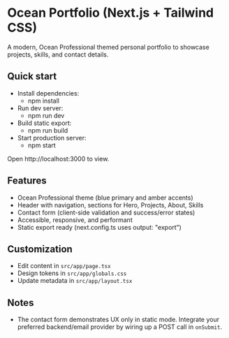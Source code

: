 # Ocean Portfolio (Next.js + Tailwind CSS)

A modern, Ocean Professional themed personal portfolio to showcase projects, skills, and contact details.

## Quick start

- Install dependencies:
  - npm install
- Run dev server:
  - npm run dev
- Build static export:
  - npm run build
- Start production server:
  - npm start

Open http://localhost:3000 to view.

## Features

- Ocean Professional theme (blue primary and amber accents)
- Header with navigation, sections for Hero, Projects, About, Skills
- Contact form (client-side validation and success/error states)
- Accessible, responsive, and performant
- Static export ready (next.config.ts uses output: "export")

## Customization

- Edit content in `src/app/page.tsx`
- Design tokens in `src/app/globals.css`
- Update metadata in `src/app/layout.tsx`

## Notes

- The contact form demonstrates UX only in static mode. Integrate your preferred backend/email provider by wiring up a POST call in `onSubmit`.
